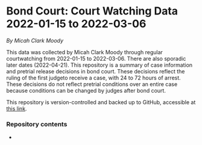 # Bond Court: Court Watching Data 2022-01-15 to 2022-03-06
*By Micah Clark Moody*

This data was collected by Micah Clark Moody through regular courtwatching from 2022-01-15 to 2022-03-06. There are also sporadic later dates (2022-04-21). This repository is a summary of case information and pretrial release decisions in bond court. These decisions reflect the ruling of the first judgeto receive a case, with 24 to 72 hours of arrest. These decisions do not reflect pretrial conditions over an entire case because conditions can be changed by judges after bond court.

This repository is version-controlled and backed up to GitHub, accessible at [this link](https://github.com/MicahCM/bond_court).

### Repository contents

- 